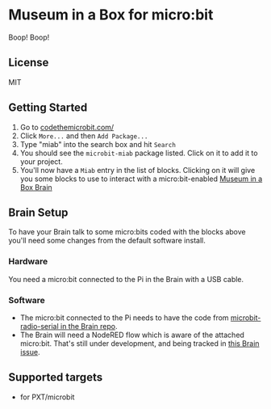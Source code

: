 # Museum in a Box for micro:bit

Boop! Boop!

## License

MIT

## Getting Started

 1. Go to [codethemicrobit.com/](https://codethemicrobit.com/)
 1. Click `More...` and then `Add Package...`
 1. Type "miab" into the search box and hit `Search`
 1. You should see the `microbit-miab` package listed.  Click on it to add it to your project.
 1. You'll now have a `Miab` entry in the list of blocks.  Clicking on it will give you some blocks to use to interact with a micro:bit-enabled [Museum in a Box Brain](https://github.com/museuminabox/brain)

## Brain Setup

To have your Brain talk to some micro:bits coded with the blocks above you'll need some changes from the default software install.

### Hardware

You need a micro:bit connected to the Pi in the Brain with a USB cable.

### Software

 * The micro:bit connected to the Pi needs to have the code from [microbit-radio-serial in the Brain repo](https://github.com/museuminabox/brain/tree/master/microbit-radio-serial).
 * The Brain will need a NodeRED flow which is aware of the attached micro:bit.  That's still under development, and being tracked in [this Brain issue](https://github.com/museuminabox/brain/issues/30).

## Supported targets

* for PXT/microbit
